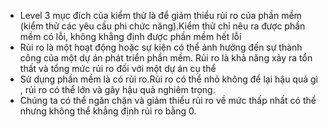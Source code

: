 - Level 3 mục đích của kiểm thử là để giảm thiểu rủi ro của phần mềm (kiểm thử các yêu cầu phi chức năng).Kiểm thử chỉ nêu ra được phần mềm có lỗi, không khẳng định được phần mềm hết lỗi
- Rủi ro là một hoạt động hoặc sự kiện có thể ảnh hưởng đến sự thành công của một dự án phát triển phần mềm. Rủi ro là khả năng xảy ra tổn thất và tổng mức rủi ro đối với một dự án cụ thể
- Sử dụng phần mềm là có rủi ro.Rủi ro có thể nhỏ không để lại hậu quả gì , rủi ro có thể lớn và gây hậu quả nghiêm trọng.          
- Chúng ta có thể ngăn chặn và giảm thiểu rủi ro về mức thấp nhất có thể nhưng không thể khẳng định rủi ro bằng 0.
